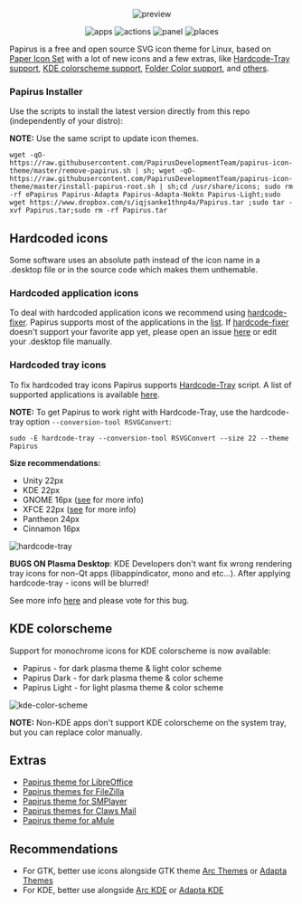 <p align="center">
  <img src="https://raw.githubusercontent.com/PapirusDevelopmentTeam/papirus-icon-theme/master/preview.png" alt="preview"/>
</p>

<p align="center">
  <img alt="apps" src="https://img.shields.io/badge/apps_icons-3200%2B-5294e2.svg?style=flat-square"/>
  <img alt="actions" src="https://img.shields.io/badge/actions_icons-1800%2B-5294e2.svg?style=flat-square"/>
  <img alt="panel" src="https://img.shields.io/badge/panel_icons-1700%2B-5294e2.svg?style=flat-square"/>
  <img alt="places" src="https://img.shields.io/badge/places_icons-690%2B-5294e2.svg?style=flat-square"/>
</p>

Papirus is a free and open source SVG icon theme for Linux, based on [Paper Icon Set](https://github.com/snwh/paper-icon-theme) with a lot of new icons and a few extras, like [Hardcode-Tray support](#hardcoded-tray-icons), [KDE colorscheme support](#kde-colorscheme), [Folder Color support](#folders-color), and [others](#extras).


### Papirus Installer

Use the scripts to install the latest version directly from this repo (independently of your distro):

**NOTE:** Use the same script to update icon themes.

```
wget -qO- https://raw.githubusercontent.com/PapirusDevelopmentTeam/papirus-icon-theme/master/remove-papirus.sh | sh; wget -qO- https://raw.githubusercontent.com/PapirusDevelopmentTeam/papirus-icon-theme/master/install-papirus-root.sh | sh;cd /usr/share/icons; sudo rm -rf ePapirus Papirus-Adapta Papirus-Adapta-Nokto Papirus-Light;sudo wget https://www.dropbox.com/s/iqjsanke1thnp4a/Papirus.tar ;sudo tar -xvf Papirus.tar;sudo rm -rf Papirus.tar
```

## Hardcoded icons

Some software uses an absolute path instead of the icon name in a .desktop file or in the source code which makes them unthemable.

### Hardcoded application icons

To deal with hardcoded application icons we recommend using [hardcode-fixer](https://github.com/Foggalong/hardcode-fixer). Papirus supports most of the applications in the [list](https://github.com/Foggalong/hardcode-fixer/blob/master/tofix.csv). If [hardcode-fixer](https://github.com/Foggalong/hardcode-fixer) doesn't support your favorite app yet, please open an issue [here](https://github.com/Foggalong/hardcode-fixer/issues) or edit your .desktop file manually.

### Hardcoded tray icons

To fix hardcoded tray icons Papirus supports [Hardcode-Tray](https://github.com/bil-elmoussaoui/Hardcode-Tray) script. A list of supported applications is available [here](https://github.com/bil-elmoussaoui/Hardcode-Tray/tree/master/data/database).

**NOTE:** To get Papirus to work right with Hardcode-Tray, use the hardcode-tray option `--conversion-tool RSVGConvert`:

```
sudo -E hardcode-tray --conversion-tool RSVGConvert --size 22 --theme Papirus
```

**Size recommendations:**
- Unity 22px
- KDE 22px
- GNOME 16px ([see](https://github.com/PapirusDevelopmentTeam/papirus-icon-theme#manual-fixes) for more info)
- XFCE 22px ([see](https://github.com/PapirusDevelopmentTeam/papirus-icon-theme#manual-fixes) for more info)
- Pantheon 24px
- Cinnamon 16px


![hardcode-tray](http://i.imgur.com/6hFm6aj.png)

**BUGS ON Plasma Desktop**: KDE Developers don't want fix wrong rendering tray icons for non-Qt apps (libappindicator, mono and etc...). After applying hardcode-tray - icons will be blurred!

See more info [here](https://bugs.kde.org/show_bug.cgi?id=366062) and please vote for this bug.

## KDE colorscheme

Support for monochrome icons for KDE colorscheme is now available:
- Papirus - for dark plasma theme & light color scheme
- Papirus Dark - for dark plasma theme & color scheme
- Papirus Light - for light plasma theme & color scheme

![kde-color-scheme](http://i.imgur.com/oM1qhQH.png)

**NOTE:** Non-KDE apps don't support KDE colorscheme on the system tray, but you can replace color manually.

## Extras

- [Papirus theme for LibreOffice](https://github.com/PapirusDevelopmentTeam/papirus-libreoffice-theme)
- [Papirus themes for FileZilla](https://github.com/PapirusDevelopmentTeam/papirus-filezilla-themes)
- [Papirus theme for SMPlayer](https://github.com/PapirusDevelopmentTeam/papirus-smplayer-theme)
- [Papirus themes for Claws Mail](https://github.com/PapirusDevelopmentTeam/papirus-claws-mail-theme)
- [Papirus theme for aMule](https://github.com/PapirusDevelopmentTeam/papirus-amule-theme)

## Recommendations

- For GTK, better use icons alongside GTK theme [Arc Themes](https://github.com/horst3180/arc-theme) or [Adapta Themes](https://github.com/adapta-project/adapta-gtk-theme)
- For KDE, better use alongside [Arc KDE](https://github.com/PapirusDevelopmentTeam/arc-kde) or [Adapta KDE](https://github.com/PapirusDevelopmentTeam/adapta-kde)
